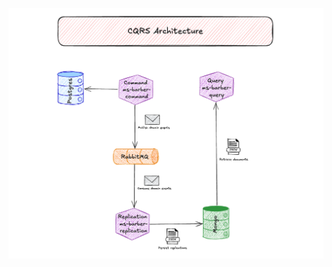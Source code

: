 ![PrototypeAPI](https://github.com/caioantoniodev/cqrs-barber/blob/main/assets/cqrs%20architecture.png?raw=true)
